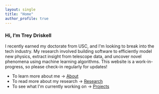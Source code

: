 ```yaml
---
layout: single
title: "Home"
author_profile: true
---
```

### Hi, I’m Trey Driskell 

I recently earned my doctorate from USC, and I'm looking to break into the tech industry. My research involved building software to efficiently model new physics, extract insight from telescope data, and uncover novel phenomena using machine learning algorithms. This website is a work-in-progress, so please check-in regularly for updates!

* To learn more about me → [About](/about/)
* To read more about my research → [Research](/research/)
* To see what I'm currently working on → [Projects](/projects/)

